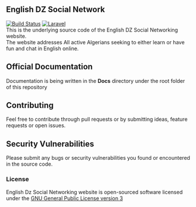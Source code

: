 ## English DZ Social Network
[![Build Status](https://travis-ci.org/CaddyDz/English.svg?branch=master)](https://travis-ci.org/CaddyDz/English)
[![Laravel](https://img.shields.io/badge/Powered%20by-Laravel%20Framework-red.svg)](https://laravel.com/)  
This is the underlying source code of the English DZ Social Networking website.  
The website addresses All active Algerians seeking to either learn or have fun and chat in English online.  

## Official Documentation

Documentation is being written in the **Docs** directory under the root folder of this repository

## Contributing

Feel free to contribute through pull requests or by submitting ideas, feature requests or open issues.  

## Security Vulnerabilities

Please submit any bugs or security vulnerabilities you found or encountered in the source code.

### License

English Dz Social Networking website is open-sourced software licensed under the [GNU General Public License version 3](https://opensource.org/licenses/GPL-3.0)
